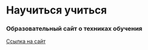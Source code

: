 # Научиться учиться
### Образовательный сайт о техниках обучения

[Ссылка на сайт](https://gaaganastasia.github.io/how-to-learn/)
